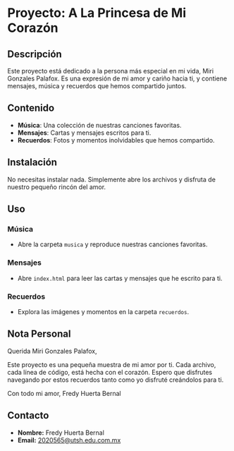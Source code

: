 # Proyecto: A La Princesa de Mi Corazón

## Descripción

Este proyecto está dedicado a la persona más especial en mi vida, Miri Gonzales Palafox. Es una expresión de mi amor y cariño hacia ti, y contiene mensajes, música y recuerdos que hemos compartido juntos.

## Contenido

- **Música**: Una colección de nuestras canciones favoritas.
- **Mensajes**: Cartas y mensajes escritos para ti.
- **Recuerdos**: Fotos y momentos inolvidables que hemos compartido.

## Instalación

No necesitas instalar nada. Simplemente abre los archivos y disfruta de nuestro pequeño rincón del amor.

## Uso

### Música
- Abre la carpeta `musica` y reproduce nuestras canciones favoritas.
  
### Mensajes
- Abre `index.html` para leer las cartas y mensajes que he escrito para ti.
  
### Recuerdos
- Explora las imágenes y momentos en la carpeta `recuerdos`.

## Nota Personal

Querida Miri Gonzales Palafox,

Este proyecto es una pequeña muestra de mi amor por ti. Cada archivo, cada línea de código, está hecha con el corazón. Espero que disfrutes navegando por estos recuerdos tanto como yo disfruté creándolos para ti.

Con todo mi amor,
Fredy Huerta Bernal

## Contacto

- **Nombre:** Fredy Huerta Bernal
- **Email:** [2020565@utsh.edu.com.mx](mailto:2020565@utsh.edu.com.mx)
